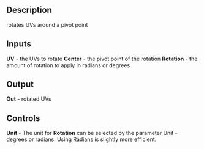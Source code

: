 ## Description
rotates UVs around a pivot point

## Inputs
**UV** - the UVs to rotate
**Center** - the pivot point of the rotation
**Rotation** - the amount of rotation to apply in radians or degrees

## Output
**Out** - rotated UVs

## Controls
**Unit** - The unit for **Rotation** can be selected by the parameter Unit - degrees or radians. Using Radians is slightly more efficient.

